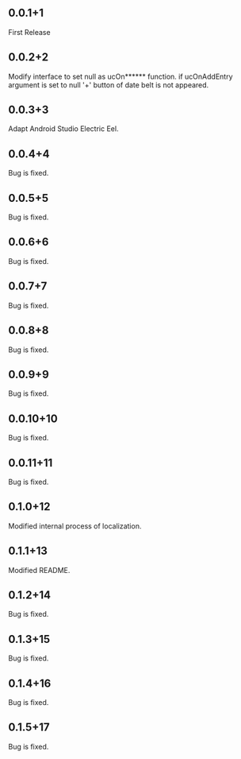 ## 0.0.1+1
First Release

## 0.0.2+2
Modify interface to set null as ucOn****** function.
if ucOnAddEntry argument is set to null '+' button of date belt is not appeared.

## 0.0.3+3
Adapt Android Studio Electric Eel.

## 0.0.4+4
Bug is fixed.

## 0.0.5+5
Bug is fixed.

## 0.0.6+6
Bug is fixed.

## 0.0.7+7
Bug is fixed.

## 0.0.8+8
Bug is fixed.

## 0.0.9+9
Bug is fixed.

## 0.0.10+10
Bug is fixed.

## 0.0.11+11
Bug is fixed.

## 0.1.0+12
Modified internal process of localization.

## 0.1.1+13
Modified README.

## 0.1.2+14
Bug is fixed.

## 0.1.3+15
Bug is fixed.

## 0.1.4+16
Bug is fixed.

## 0.1.5+17
Bug is fixed.
